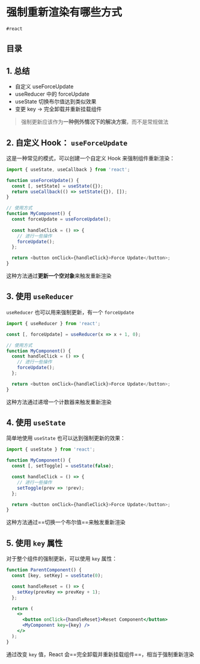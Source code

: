 
# 强制重新渲染有哪些方式

`#react` 


## 目录
<!-- toc -->
 ## 1. 总结 

- 自定义 useForceUpdate
- useReducer 中的 forceUpdate
- useState 切换布尔值达到类似效果
- 变更 key →  完全卸载并重新挂载组件

>  强制更新应该作为**一种例外情况下的解决方案**，而不是常规做法

## 2. 自定义 Hook： `useForceUpdate` 

这是一种常见的模式，可以创建一个自定义 Hook 来强制组件重新渲染：

```javascript
import { useState, useCallback } from 'react';

function useForceUpdate() {
  const [, setState] = useState({});
  return useCallback(() => setState({}), []);
}

// 使用方式
function MyComponent() {
  const forceUpdate = useForceUpdate();
  
  const handleClick = () => {
    // 进行一些操作
    forceUpdate();
  };

  return <button onClick={handleClick}>Force Update</button>;
}
```

这种方法通过**更新一个空对象**来触发重新渲染

## 3. 使用 `useReducer`

`useReducer` 也可以用来强制更新，有一个 `forceUpdate`

```javascript
import { useReducer } from 'react';

const [, forceUpdate] = useReducer(x => x + 1, 0);

// 使用方式
function MyComponent() {
  const handleClick = () => {
    // 进行一些操作
    forceUpdate();
  };

  return <button onClick={handleClick}>Force Update</button>;
}
```

这种方法通过递增一个计数器来触发重新渲染 

## 4. 使用 `useState`

简单地使用 `useState` 也可以达到强制更新的效果：

```javascript
import { useState } from 'react';

function MyComponent() {
  const [, setToggle] = useState(false);

  const handleClick = () => {
    // 进行一些操作
    setToggle(prev => !prev);
  };

  return <button onClick={handleClick}>Force Update</button>;
}
```

这种方法通过==切换一个布尔值==来触发重新渲染 

## 5. 使用 `key` 属性

对于整个组件的强制更新，可以使用 `key` 属性：

```jsx
function ParentComponent() {
  const [key, setKey] = useState(0);

  const handleReset = () => {
    setKey(prevKey => prevKey + 1);
  };

  return (
    <>
      <button onClick={handleReset}>Reset Component</button>
      <MyComponent key={key} />
    </>
  );
}
```

通过改变 `key` 值，React 会==完全卸载并重新挂载组件==，相当于强制重新渲染 

